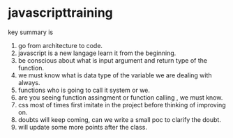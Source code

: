 # javascripttraining

key summary is 

1. go from architecture to code.
2. javascript is a new langage learn it from the beginning.
3. be conscious about what is input argument and return type of the function.
4. we must know what is data type of the variable we are dealing with always.
5. functions who is going to call it system or we.
6. are you seeing function assingment or function calling , we must know.
7. css most of times first imitate in the project before thinking of improving on.
8. doubts will keep coming, can we write a small poc to clarify the doubt.
9. will update some more points after the class.
